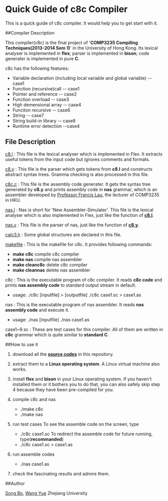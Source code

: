 Quick Guide of c8c Compiler
==================
This is a quick guide of c8c compiler. It would help you to get start with it.

##Compiler Description

This compiler(c8c) is the final project of '**COMP3235 Compiling Techniques(2013-2014 Sem 1)**' in the University of Hong Kong. Its lexical analyser is implemented in **flex**; parser is implemented in **bison**; code generater is implemented in pure **C**.

c8c has the following features:

- Variable declaration (including local variable and global variable) -- case1
- Function (recursive)call -- case1
- Pointer and reference -- case2
- Function overload -- case3
- High demensional array -- case4
- Funciton recursive -- case6
- String -- case7
- String build-in library -- case8
- Runtime error detection --case4

## File Description

[c8.l](./c8.l)
:   This file is the lexical analyser which is implemented in Flex. It extracts useful tokens from the input code but ignores comments and formats. 

[c8.y](./c8.y)
:   This file is the parser which gets tokens from **c8.l** and constructs abstract syntax trees. Gramma checking is also processed in this file.

[c8c.c](./c8c.c)
:   This file is the assembly code generater. It gets the syntax tree generated by **c8.y** and prints assembly code in **nas** grammar, which is an assembler developed by [Professor Francis Lau](http://i.cs.hku.hk/~fcmlau/), the lecturer of COMP3235 in HKU. 

[nas.l](./nas.l)
:   Nas is short for 'New Assembler-Simulater'. This file is the lexical analyser which is also implemented in Flex, just like the function of **[c8.l](./c8.l)**.

[nas.y](./nas.y)
:   This file is the parser of nas, just like the function of **[c8.y](./c8.y)**.

[calc3.h](./calc3.h)
:    Some global structures are declared in this file.

[makefile](./makefile)
:   This is the makefile for c8c. It provides following commands:
 - **make c8c** compile c8c compiler
 - **make nas** compile nas assembler
 - **make cleanc8c** delete c8c compiler
 - **make cleannas** delete nas assembler

c8c
:    This is the executable program of c8c compiler. It reads **c8c code** and prints **nas assembly code** to standard output stream in default. 
- usage: 
	./c8c [inputfile] > [outputfile]
	./c8c case1.sc > case1.as

nas
:   This is the executable program of nas assembler. It reads **nas assembly code** and execute it. 
- usage:
	./nas [inputfile]
	./nas case1.as

case1~9.sc
:   These are test cases for this compiler. All of them are written in **c8c** grammar which is quite similar to **standard C**.

##How to use it

1. download all the **[source codes](https://github.com/zjusbo/c8)** in this repository.

2. extract them to a **Linux operating system**. A Linux virtual machine also works.

3. install **flex** and **bison** in your Linux operating system. If you haven't installed them or it bothers you to do that, you can also safely skip step 4 because they have been pre-compiled for you. 

4. compile c8c and nas 
	- ./make c8c
	- ./make nas

5. run test cases
To see the assemble code on the screen, type
	- ./c8c case1.sc
To redirect the assemble code for future running, type(**recommanded**)
	- ./c8c case1.sc > case1.as

6. run assemble codes
	- ./nas case1.as

7. check the fascinating results and admire them.

##Author

[Song Bo](mailto:sbo@zju.edu.cn), [Wang Yue](mailto:3110101447@zju.edu.cn) 
Zhejiang University

